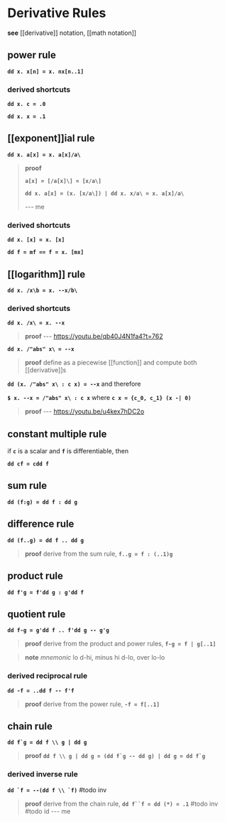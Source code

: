 # Derivative Rules

**see** [[derivative]] notation, [[math notation]]

## power rule

**`dd x. x[n] = x. nx[n..1]`**

### derived shortcuts

**`dd x. c = .0`**

**`dd x. x = .1`**

## [[exponent]]ial rule

**`dd x. a[x] = x. a[x]/a\`**

> **proof**
>
> **`a[x] = [/a[x]\] = [x/a\]`**
>
> **`dd x. a[x] = (x. [x/a\]) | dd x. x/a\ = x. a[x]/a\`**
>
> --- me

### derived shortcuts

**`dd x. [x] = x. [x]`**

**`dd f = mf == f = x. [mx]`**

## [[logarithm]] rule

**`dd x. /x\b = x. --x/b\`**

### derived shortcuts

**`dd x. /x\ = x. --x`**

> **proof** --- <https://youtu.be/qb40J4N1fa4?t=762>

**`dd x. /"abs" x\ = --x`**

> **proof** define as a piecewise [[function]] and compute both [[derivative]]s

**`dd (x. /"abs" x\ : c x) = --x`** and therefore

**`$ x. --x = /"abs" x\ : c x`** where **`c x = {c_0, c_1} (x -| 0)`**

> **proof** --- <https://youtu.be/u4kex7hDC2o>

## constant multiple rule

if **`c`** is a scalar and **`f`** is differentiable, then

**`dd cf = cdd f`**

## sum rule

**`dd (f:g) = dd f : dd g`**

## difference rule

**`dd (f..g) = dd f .. dd g`**

> **proof** derive from the sum rule, **`f..g = f : (..1)g`**

## product rule

**`dd f'g = f'dd g : g'dd f`**

## quotient rule

**`dd f-g = g'dd f .. f'dd g -- g'g`**

> **proof** derive from the product and power rules, **`f-g = f | g[..1]`**

> **note** _mnemonic_ lo d-hi, minus hi d-lo, over lo-lo

### derived reciprocal rule

**`dd -f = ..dd f -- f'f`**

> **proof** derive from the power rule, **`-f = f[..1]`**

## chain rule

**``dd f`g = dd f \\ g | dd g``**

> **proof** **``dd f \\ g | dd g = (dd f`g -- dd g) | dd g = dd f`g``**

### derived inverse rule

**``dd `f = --(dd f \\ `f)``** #todo inv

> **proof** derive from the chain rule, **`dd f``f = dd (*) = .1`** #todo inv #todo id --- me
